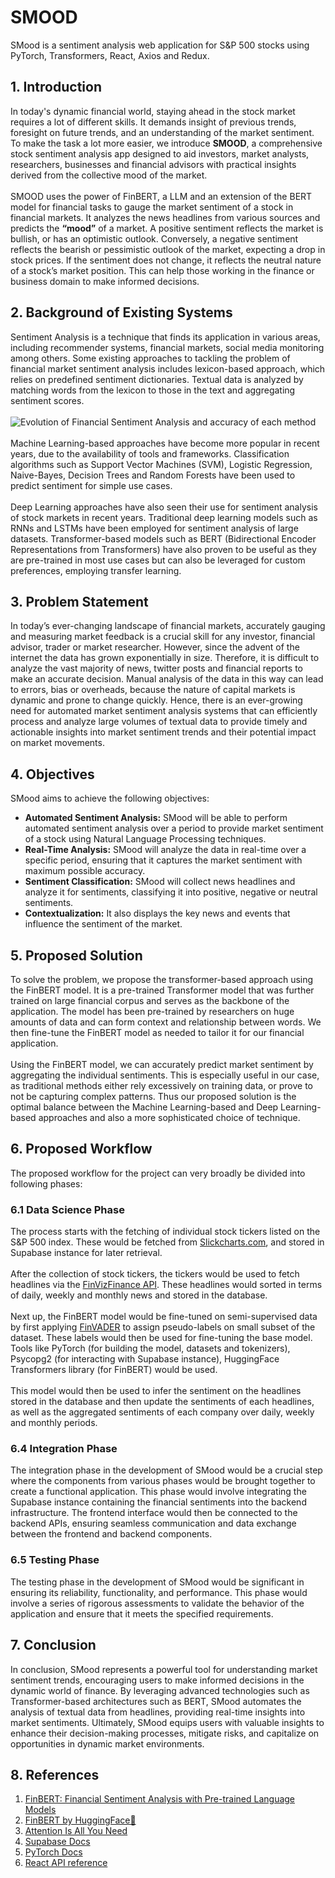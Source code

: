 # SMOOD
SMood is a sentiment analysis web application for S&P 500 stocks using PyTorch, Transformers, React, Axios and Redux.
## 1. Introduction
In today's dynamic financial world, staying ahead in the stock market requires a lot of different skills. It demands insight of previous trends, foresight on future trends, and an understanding of the market sentiment. To make the task a lot more easier, we introduce **SMOOD**, a comprehensive stock sentiment analysis app designed to aid investors, market analysts, researchers, businesses and financial advisors with practical insights derived from the collective mood of the market.
<br>
<br>
SMOOD uses the power of FinBERT, a LLM and an extension of the BERT model for financial tasks to gauge the market sentiment of a stock in financial markets. It analyzes the news headlines from various sources and predicts the **“mood”** of a market. A positive sentiment reflects the market is bullish, or has an optimistic outlook. Conversely, a negative sentiment reflects the bearish or pessimistic outlook of the market, expecting a drop in stock prices. If the sentiment does not change, it reflects the neutral nature of a stock’s market position. This can help those working in the finance or business domain to make informed decisions.
<br>
## 2. Background of Existing Systems
Sentiment Analysis is a technique that finds its application in various areas, including recommender systems, financial markets, social media monitoring among others. 
Some existing approaches to tackling the problem of financial market sentiment analysis includes lexicon-based approach, which relies on predefined sentiment dictionaries. Textual data is analyzed by matching words from the lexicon to those in the text and aggregating sentiment scores.
<br>
<br>
![Evolution of Financial Sentiment Analysis and accuracy of each method](https://miro.medium.com/v2/resize:fit:1400/1*qfZQKnUmFDxTrlUJQApKWg.png)
<br>
<br>
Machine Learning-based approaches have become more popular in recent years, due to the availability of tools and frameworks. Classification algorithms such as Support Vector Machines (SVM), Logistic Regression, Naive-Bayes, Decision Trees and Random Forests have been used to predict sentiment for simple use cases.
<br>
<br>
Deep Learning approaches have also seen their use for sentiment analysis of stock markets in recent years. Traditional deep learning models such as RNNs and LSTMs have been employed for sentiment analysis of large datasets. Transformer-based models such as BERT (Bidirectional Encoder Representations from Transformers) have also proven to be useful as they are pre-trained in most use cases but can also be leveraged for custom preferences, employing transfer learning.

## 3. Problem Statement
In today’s ever-changing landscape of financial markets, accurately gauging and measuring market feedback is a crucial skill for any investor, financial advisor, trader or market researcher. However, since the advent of the internet the data has grown exponentially in size. Therefore, it is difficult to analyze the vast majority of news, twitter posts and financial reports to make an accurate decision. Manual analysis of the data in this way can lead to errors, bias or overheads, because the nature of capital markets is dynamic and prone to change quickly. Hence, there is an ever-growing need for automated market sentiment analysis systems that can efficiently process and analyze large volumes of textual data to provide timely and actionable insights into market sentiment trends and their potential impact on market movements. 
<br>
## 4. Objectives
SMood aims to achieve the following objectives:
-	**Automated Sentiment Analysis:** SMood will be able to perform automated sentiment analysis over a period to provide market sentiment of a stock using Natural Language Processing techniques.
- **Real-Time Analysis:** SMood will analyze the data in real-time over a specific period, ensuring that it captures the market sentiment with maximum possible accuracy.
-	**Sentiment Classification:** SMood will collect news headlines and analyze it for sentiments, classifying it into positive, negative or neutral sentiments.
-	**Contextualization:** It also displays the key news and events that influence the sentiment of the market.
## 5. Proposed Solution
To solve the problem, we propose the transformer-based approach using the FinBERT model. It is a pre-trained Transformer model that was further trained on large financial corpus and serves as the backbone of the application. The model has been pre-trained by researchers on huge amounts of data and can form context and relationship between words. We then fine-tune the FinBERT model as needed to tailor it for our financial application.
<br>
<br>
Using the FinBERT model, we can accurately predict market sentiment by aggregating the individual sentiments. This is especially useful in our case, as traditional methods either rely excessively on training data, or prove to not be capturing complex patterns. Thus our proposed solution is the optimal balance between the Machine Learning-based and Deep Learning-based approaches and also a more sophisticated choice of technique.
## 6. Proposed Workflow
The proposed workflow for the project can very broadly be divided into following phases:
### 6.1 Data Science Phase
The process starts with the fetching of individual stock tickers listed on the S&P 500 index. These would be fetched from [Slickcharts.com](https://www.slickcharts.com/), and stored in Supabase instance for later retrieval. 
<br>
<br>
After the collection of stock tickers, the tickers would be used to fetch headlines via the [FinVizFinance API](https://pypi.org/project/finvizfinance/). These headlines would sorted in terms of daily, weekly and monthly news and stored in the database. 
<br>
<br>
Next up, the FinBERT model would be fine-tuned on semi-supervised data by first applying [FinVADER](https://github.com/PetrKorab/FinVADER) to assign pseudo-labels on small subset of the dataset. These labels would then be used for fine-tuning the base model. Tools like PyTorch (for building the model, datasets and tokenizers), Psycopg2 (for interacting with Supabase instance), HuggingFace Transformers library (for FinBERT) would be used.
<br>
<br>
This model would then be used to infer the sentiment on the headlines stored in the database and then update the sentiments of each headlines, as well as the aggregated sentiments of each company over daily, weekly and monthly periods.
### 6.4 Integration Phase
The integration phase in the development of SMood would be a crucial step where the components from various phases would be brought together to create a functional application. This phase would involve integrating the Supabase instance containing the financial sentiments into the backend infrastructure. The frontend interface would then be connected to the backend APIs, ensuring seamless communication and data exchange between the frontend and backend components. 
### 6.5 Testing Phase
The testing phase in the development of SMood would be significant in ensuring its reliability, functionality, and performance. This phase would involve a series of rigorous assessments to validate the behavior of the application and ensure that it meets the specified requirements. 
## 7.	Conclusion
In conclusion, SMood represents a powerful tool for understanding market sentiment trends, encouraging users to make informed decisions in the dynamic world of finance. By leveraging advanced technologies such as Transformer-based architectures such as BERT, SMood automates the analysis of textual data from headlines, providing real-time insights into market sentiments.  Ultimately, SMood equips users with valuable insights to enhance their decision-making processes, mitigate risks, and capitalize on opportunities in dynamic market environments.
## 8. References
1. [FinBERT: Financial Sentiment Analysis with Pre-trained Language Models](https://arxiv.org/abs/1908.10063)
2. [FinBERT by HuggingFace🤗](https://huggingface.co/ProsusAI/finbert)
3. [Attention Is All You Need](https://arxiv.org/abs/1706.03762)
4. [Supabase Docs](https://supabase.com/docs)
5. [PyTorch Docs](https://pytorch.org/docs/stable/index.html)
6. [React API reference](https://legacy.reactjs.org/docs/react-api.html)
